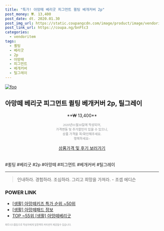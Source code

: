 ```yaml
--- 
title: "특가! 아망떼 베리굿 피그먼트 퀼팅 베개커버 2p" 
post_money: ₩. 13,400 
post_date: dt. 2020.01.30 
post_img_url: https://static.coupangcdn.com/image/product/image/vendoritem/2019/02/25/3522509166/24fddaa6-c740-4af1-b51f-750699fcbf21.jpg 
post_link_url: https://coupa.ng/bnFtc3 
categories: 
  - vendoritem 
tags: 
  - 퀼팅 
  - 베리굿 
  - 2p 
  - 아망떼 
  - 피그먼트 
  - 베개커버 
  - 틸그레이 
--- 
```

[![foo](https://static.coupangcdn.com/image/product/image/vendoritem/2019/02/25/3522509166/24fddaa6-c740-4af1-b51f-750699fcbf21.jpg)](https://coupa.ng/bnFtc3) 

## 아망떼 베리굿 피그먼트 퀼팅 베개커버 2p, 틸그레이 
<p style="text-align: center;">**₩ 13,400**</p> 
<p style="text-align: center;"><span style="color: #898c8f; font-family: Georgia,Times,serif; font-size: 0.75em;">2020년01월30일에 작성되어, <br>가격변동 및 추가할인이 있을 수 있으니,<br> 상품 가격을 꼭!확인해주세요.<br>행복하세요~</span> 
</p>	 
<div markdown="0" style="text-align: center;"><a href="https://coupa.ng/bnFtc3" class="btn btn--success">상품가격 및 후기 보러가기</a></div> 
<br><br> 
  #퀼팅 #베리굿 #2p #아망떼 #피그먼트 #베개커버 #틸그레이 
<hr> 

> 인내하라. 경험하라. 조심하라. 그리고 희망을 가져라. - 조셉 에디슨 


### POWER LINK

* <a href="https://blog.naver.com/sakai111/221789605038" target="_blank"> [생활] 아망떼키즈 특가 순위 ~50위</a>
* <a href="https://blog.naver.com/santokki14/221775710254" target="_blank"> [생활] 아망떼패드 정보 </a>
* <a href="https://blog.naver.com/an0733/221789587049" target="_blank"> TOP ~55위 [생활] 아망떼베리굿</a>

<span style="color: #898c8f; font-family: Georgia,Times,serif; font-size: 0.55em;">파트너스활동으로 작성자에게 일정액의 커미션이 제공될수 있습니다.</span> 
